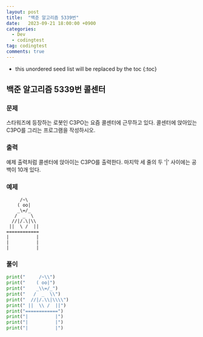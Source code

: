 ```yaml
---
layout: post
title:  "백준 알고리즘 5339번"
date:   2023-09-21 18:00:00 +0900
categories:
  - Dev
  - codingtest
tag: codingtest
comments: true
---
```


* this unordered seed list will be replaced by the toc
{:toc}

## 백준 알고리즘 5339번 콜센터

### 문제

스타워즈에 등장하는 로봇인 C3PO는 요즘 콜센터에 근무하고 있다. 콜센터에 앉아있는 C3PO를 그리는 프로그램을 작성하시오.

### 출력

예제 출력처럼 콜센터에 앉아이는 C3PO를 출력한다. 마지막 세 줄의 두 '|' 사이에는 공백이 10개 있다. 


### 예제

```
     /~\
    ( oo|
    _\=/_
   /  _  \
  //|/.\|\\
 ||  \ /  ||
============
|          |
|          |
|          |
```

### 풀이

```py
print("     /~\\")
print("    ( oo|")
print("    _\\=/_")
print("   /  _  \\")
print("  //|/.\\|\\\\")
print(" ||  \\ /  ||")
print("============")
print("|          |")
print("|          |")
print("|          |")
```